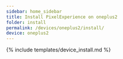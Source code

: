 ```yaml
---
sidebar: home_sidebar
title: Install PixelExperience on oneplus2
folder: install
permalink: /devices/oneplus2/install/
device: oneplus2
---
```

{% include templates/device_install.md %}
